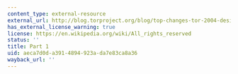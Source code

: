 ```yaml
---
content_type: external-resource
external_url: http://blog.torproject.org/blog/top-changes-tor-2004-design-paper-part-1
has_external_license_warning: true
license: https://en.wikipedia.org/wiki/All_rights_reserved
status: ''
title: Part 1
uid: aeca7d0d-a391-4894-923a-da7e83ca8a36
wayback_url: ''
---
```

